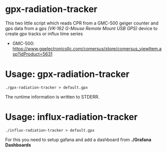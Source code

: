 # gpx-radiation-tracker
This two little script which reads CPR from a GMC-500 geiger counter and gps data from a gps *(VK-162 G-Mouse Remote Mount USB GPS)* device to create gpx tracks or influx time series

- GMC-500: https://www.gqelectronicsllc.com/comersus/store/comersus_viewItem.asp?idProduct=5631

# Usage: gpx-radiation-tracker

```
./gpx-radiation-tracker > default.gpx
```
The runtime information is written to STDERR.

# Usage: influx-radiation-tracker

```
./influx-radiation-tracker > default.gpx
```
For this you need to setup gafana and add a dashboard from **./Grafana Dashboards**
